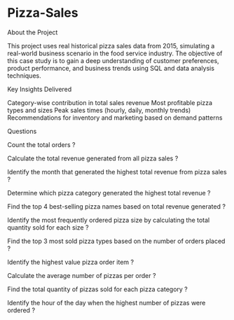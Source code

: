 # Pizza-Sales
About the Project

This project uses real historical pizza sales data from 2015, simulating a real-world business scenario in the food service industry. The objective of this case study is to gain a deep understanding of customer preferences, product performance, and business trends using SQL and data analysis techniques.

Key Insights Delivered

Category-wise contribution in total sales revenue Most profitable pizza types and sizes Peak sales times (hourly, daily, monthly trends) Recommendations for inventory and marketing based on demand patterns

Questions

Count the total orders ?


Calculate the total revenue generated from all pizza sales ?


Identify the month that generated the highest total revenue from pizza sales ?


Determine which pizza category generated the highest total revenue ?


Find the top 4 best-selling pizza names based on total revenue generated ?


Identify the most frequently ordered pizza size by calculating the total quantity sold for each size ?


Find the top 3 most sold pizza types based on the number of orders placed ?


Identify the highest value pizza order item ?


Calculate the average number of pizzas per order ?


Find the total quantity of pizzas sold for each pizza category ?


Identify the hour of the day when the highest number of pizzas were ordered ?
